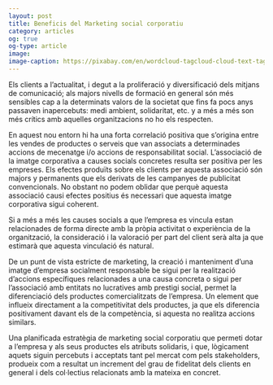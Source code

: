 ```yaml
---
layout: post
title: Beneficis del Marketing social corporatiu 
category: articles 
og: true
og-type: article
image: 
image-caption: https://pixabay.com/en/wordcloud-tagcloud-cloud-text-tag-679948/
---
```



Els clients a l’actualitat, i degut a la proliferació y diversificació dels mitjans de comunicació; als majors nivells de formació en general són més sensibles cap a la determinats valors de la  societat que fins fa pocs anys passaven inapercebuts: medi ambient, solidaritat, etc. y a més a més son més crítics amb aquelles organitzacions no ho els respecten.

En aquest nou entorn hi ha una forta correlació positiva que s’origina entre les vendes de productes o serveis que van associats a determinades accions de mecenatge i/o accions de responsabilitat social. L’associació de la imatge corporativa a causes socials concretes resulta ser positiva per les empreses. Els efectes produïts sobre els clients per aquesta associació són majors y permanents que els derivats de les campanyes de publicitat convencionals. No obstant no podem oblidar que perquè aquesta associació causi efectes positius és necessari que aquesta imatge corporativa sigui coherent.

Si a més a més les causes socials a que l’empresa es vincula estan relacionades de forma directe amb la pròpia activitat o experiència de la organització, la consideració i la valoració per part del client serà alta ja que estimarà que aquesta vinculació és natural. 


De un punt de vista estricte de marketing, la creació i manteniment d’una imatge d’empresa socialment responsable be sigui per la realització d’accions específiques relacionades a una causa concreta o sigui per l’associació amb entitats no lucratives amb prestigi social, permet la diferenciació dels productes comercialitzats de l’empresa. Un element que influeix directament a la competitivitat dels productes, ja que els diferencia positivament davant els de la competència, si aquesta no realitza accions similars. 

Una planificada estratègia de marketing social corporatiu que permeti dotar a l’empresa y als seus productes els atributs solidaris, i que, lògicament aquets siguin percebuts i acceptats tant pel mercat com pels stakeholders, produeix com a resultat un increment del grau de fidelitat dels clients en general i dels col·lectius relacionats amb la mateixa en concret. 
